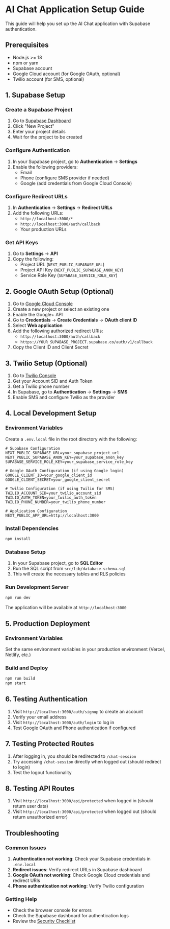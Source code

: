 # AI Chat Application Setup Guide

This guide will help you set up the AI Chat application with Supabase authentication.

## Prerequisites

- Node.js >= 18
- npm or yarn
- Supabase account
- Google Cloud account (for Google OAuth, optional)
- Twilio account (for SMS, optional)

## 1. Supabase Setup

### Create a Supabase Project

1. Go to [Supabase Dashboard](https://app.supabase.com/)
2. Click "New Project"
3. Enter your project details
4. Wait for the project to be created

### Configure Authentication

1. In your Supabase project, go to **Authentication** → **Settings**
2. Enable the following providers:
   - Email
   - Phone (configure SMS provider if needed)
   - Google (add credentials from Google Cloud Console)

### Configure Redirect URLs

1. In **Authentication** → **Settings** → **Redirect URLs**
2. Add the following URLs:
   - `http://localhost:3000/*`
   - `http://localhost:3000/auth/callback`
   - Your production URLs

### Get API Keys

1. Go to **Settings** → **API**
2. Copy the following:
   - Project URL (`NEXT_PUBLIC_SUPABASE_URL`)
   - Project API Key (`NEXT_PUBLIC_SUPABASE_ANON_KEY`)
   - Service Role Key (`SUPABASE_SERVICE_ROLE_KEY`)

## 2. Google OAuth Setup (Optional)

1. Go to [Google Cloud Console](https://console.cloud.google.com/)
2. Create a new project or select an existing one
3. Enable the Google+ API
4. Go to **Credentials** → **Create Credentials** → **OAuth client ID**
5. Select **Web application**
6. Add the following authorized redirect URIs:
   - `http://localhost:3000/auth/callback`
   - `https://YOUR_SUPABASE_PROJECT.supabase.co/auth/v1/callback`
7. Copy the Client ID and Client Secret

## 3. Twilio Setup (Optional)

1. Go to [Twilio Console](https://console.twilio.com/)
2. Get your Account SID and Auth Token
3. Get a Twilio phone number
4. In Supabase, go to **Authentication** → **Settings** → **SMS**
5. Enable SMS and configure Twilio as the provider

## 4. Local Development Setup

### Environment Variables

Create a `.env.local` file in the root directory with the following:

```env
# Supabase Configuration
NEXT_PUBLIC_SUPABASE_URL=your_supabase_project_url
NEXT_PUBLIC_SUPABASE_ANON_KEY=your_supabase_anon_key
SUPABASE_SERVICE_ROLE_KEY=your_supabase_service_role_key

# Google OAuth Configuration (if using Google login)
GOOGLE_CLIENT_ID=your_google_client_id
GOOGLE_CLIENT_SECRET=your_google_client_secret

# Twilio Configuration (if using Twilio for SMS)
TWILIO_ACCOUNT_SID=your_twilio_account_sid
TWILIO_AUTH_TOKEN=your_twilio_auth_token
TWILIO_PHONE_NUMBER=your_twilio_phone_number

# Application Configuration
NEXT_PUBLIC_APP_URL=http://localhost:3000
```

### Install Dependencies

```bash
npm install
```

### Database Setup

1. In your Supabase project, go to **SQL Editor**
2. Run the SQL script from `src/lib/database-schema.sql`
3. This will create the necessary tables and RLS policies

### Run Development Server

```bash
npm run dev
```

The application will be available at `http://localhost:3000`

## 5. Production Deployment

### Environment Variables

Set the same environment variables in your production environment (Vercel, Netlify, etc.)

### Build and Deploy

```bash
npm run build
npm start
```

## 6. Testing Authentication

1. Visit `http://localhost:3000/auth/signup` to create an account
2. Verify your email address
3. Visit `http://localhost:3000/auth/login` to log in
4. Test Google OAuth and Phone authentication if configured

## 7. Testing Protected Routes

1. After logging in, you should be redirected to `/chat-session`
2. Try accessing `/chat-session` directly when logged out (should redirect to login)
3. Test the logout functionality

## 8. Testing API Routes

1. Visit `http://localhost:3000/api/protected` when logged in (should return user data)
2. Visit `http://localhost:3000/api/protected` when logged out (should return unauthorized error)

## Troubleshooting

### Common Issues

1. **Authentication not working**: Check your Supabase credentials in `.env.local`
2. **Redirect issues**: Verify redirect URLs in Supabase dashboard
3. **Google OAuth not working**: Check Google Cloud credentials and redirect URIs
4. **Phone authentication not working**: Verify Twilio configuration

### Getting Help

- Check the browser console for errors
- Check the Supabase dashboard for authentication logs
- Review the [Security Checklist](SECURITY_CHECKLIST.md)